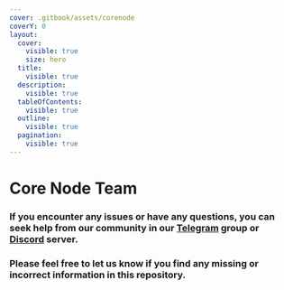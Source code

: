```yaml
---
cover: .gitbook/assets/corenode
coverY: 0
layout:
  cover:
    visible: true
    size: hero
  title:
    visible: true
  description:
    visible: true
  tableOfContents:
    visible: true
  outline:
    visible: true
  pagination:
    visible: true
---
```


# Core Node Team

### If you encounter any issues or have any questions, you can seek help from our community in our [Telegram](https://t.me/corenodesohbet) group or [Discord](https://discord.gg/ezdCfUEc) server.

### Please feel free to let us know if you find any missing or incorrect information in this repository.

##
